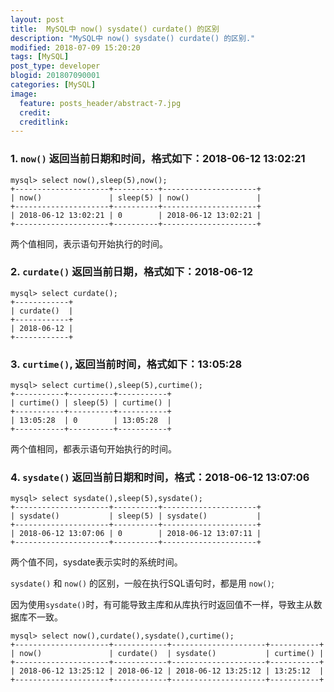 ```yaml
---
layout: post
title:  MySQL中 now() sysdate() curdate() 的区别
description: "MySQL中 now() sysdate() curdate() 的区别."
modified: 2018-07-09 15:20:20
tags: [MySQL]
post_type: developer
blogid: 201807090001
categories: [MySQL]
image:
  feature: posts_header/abstract-7.jpg
  credit:
  creditlink:
---
```




### 1. `now()` 返回当前日期和时间，格式如下：2018-06-12 13:02:21

```shell
mysql> select now(),sleep(5),now();
+---------------------+----------+---------------------+
| now()               | sleep(5) | now()               |
+---------------------+----------+---------------------+
| 2018-06-12 13:02:21 | 0        | 2018-06-12 13:02:21 |
+---------------------+----------+---------------------+
```


两个值相同，表示语句开始执行的时间。



### 2. `curdate()` 返回当前日期，格式如下：2018-06-12 

```shell
mysql> select curdate();
+------------+
| curdate()  |
+------------+
| 2018-06-12 |
+------------+
```

### 3. `curtime()`, 返回当前时间，格式如下：13:05:28

```shell
mysql> select curtime(),sleep(5),curtime();
+-----------+----------+-----------+
| curtime() | sleep(5) | curtime() |
+-----------+----------+-----------+
| 13:05:28  | 0        | 13:05:28  |
+-----------+----------+-----------+
```

两个值相同，都表示语句开始执行的时间。



### 4. `sysdate()` 返回当前日期和时间，格式：2018-06-12 13:07:06

```shell
mysql> select sysdate(),sleep(5),sysdate();
+---------------------+----------+---------------------+
| sysdate()           | sleep(5) | sysdate()           |
+---------------------+----------+---------------------+
| 2018-06-12 13:07:06 | 0        | 2018-06-12 13:07:11 |
+---------------------+----------+---------------------+
```

两个值不同，sysdate表示实时的系统时间。

`sysdate()` 和 `now()` 的区别，一般在执行SQL语句时，都是用 `now()`;

因为使用`sysdate()`时，有可能导致主库和从库执行时返回值不一样，导致主从数据库不一致。



```shell
mysql> select now(),curdate(),sysdate(),curtime();
+---------------------+------------+---------------------+-----------+
| now()               | curdate()  | sysdate()           | curtime() |
+---------------------+------------+---------------------+-----------+
| 2018-06-12 13:25:12 | 2018-06-12 | 2018-06-12 13:25:12 | 13:25:12  |
+---------------------+------------+---------------------+-----------+ 
```